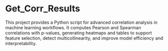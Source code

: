 # Get_Corr_Results
This project provides a Python script for advanced correlation analysis in machine learning workflows. It computes Pearson and Spearman correlations with p-values, generating heatmaps and tables to support feature selection, detect multicollinearity, and improve model efficiency and interpretability.
